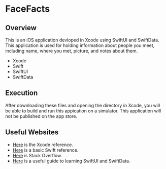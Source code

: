 # FaceFacts
## Overview
This is an iOS application devloped in Xcode using SwiftUI and SwiftData. This application is used for holding information about people you meet, including name, where you met, picture, and notes about them.
* Xcode
* Swift
* SwiftUI
* SwiftData

## Execution
After downloading these files and opening the directory in Xcode, you will be able to build and run this appication on a simulator. This application will not be published on the app store.

## Useful Websites

* [Here](https://developer.apple.com/documentation/xcode) is the Xcode reference.
* [Here](https://developer.apple.com/swift/) is a basic Swift reference.
* [Here](https://stackoverflow.com) is Stack Overflow.
* [Here](https://www.hackingwithswift.com) is a useful guide to learning SwiftUI and SwiftData.
